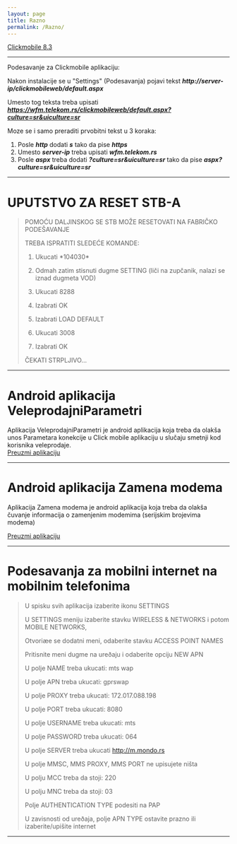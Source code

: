 ```yaml
---
layout: page
title: Razno
permalink: /Razno/
---
```



[Clickmobile 8.3](https://boleco.github.io/klikwfm/)


***

Podesavanje za Clickmobile aplikaciju:

Nakon instalacije se u "Settings" (Podesavanja) pojavi tekst **_http://server-ip/clickmobileweb/default.aspx_**

Umesto tog teksta treba upisati **_https://wfm.telekom.rs/clickmobileweb/default.aspx?culture=sr&uiculture=sr_**

Moze se i samo preraditi prvobitni tekst u 3 koraka:

1. Posle **_http_** dodati **_s_** tako da pise **_https_**
2. Umesto **_server-ip_** treba upisati **_wfm.telekom.rs_**
3. Posle **_aspx_** treba dodati **_?culture=sr&uiculture=sr_** tako da pise **_aspx?culture=sr&uiculture=sr_**


***


# UPUTSTVO ZA RESET STB-A
>
>POMOĆU DALJINSKOG SE STB MOŽE RESETOVATI NA FABRIČKO PODEŠAVANJE
>
>
>
>TREBA ISPRATITI SLEDEĆE KOMANDE:
>
>1. Ukucati \*104030\*
>
>2. Odmah zatim stisnuti dugme SETTING (liči na zupčanik, nalazi se iznad dugmeta VOD)
>
>3. Ukucati 8288
>
>4. Izabrati OK
>
>5. Izabrati LOAD DEFAULT
>
>6. Ukucati 3008
>
>7. Izabrati OK
>
>
>
>ČEKATI STRPLJIVO...

***
  
# Android aplikacija VeleprodajniParametri
  
Aplikacija VeleprodajniParametri je android aplikacija koja treba da olakša unos Parametara konekcije u Click mobile aplikaciju u slučaju smetnji kod korisnika veleprodaje.  
[Preuzmi aplikaciju](https://github.com/boleco/VeleprodajniParametri.git)

***
 
# Android aplikacija Zamena modema
  
Aplikacija Zamena modema je android aplikacija koja treba da olakša čuvanje informacija o zamenjenim modemima (serijskim brojevima modema)
 
[Preuzmi aplikaciju](https://github.com/boleco/Zamena_modema/blob/master/Zamena_modema.apk)

***
# Podesavanja za mobilni internet na mobilnim telefonima


>	U spisku svih aplikacija izaberite ikonu SETTINGS
>
>	U SETTINGS meniju izaberite stavku WIRELESS & NETWORKS i potom MOBILE NETWORKS,
>
>	Otvoriæe se dodatni meni, odaberite stavku ACCESS POINT NAMES
>
>	Pritisnite meni dugme na ureðaju i odaberite opciju NEW APN
>
>	U polje NAME treba ukucati: mts wap
>
>	U polje APN treba ukucati: gprswap
>
>	U polje PROXY treba ukucati: 172.017.088.198
>
>	U polje PORT treba ukucati: 8080
>
>	U polje USERNAME treba ukucati: mts
>
>	U polje PASSWORD treba ukucati: 064
>
>	U polje SERVER treba ukucati http://m.mondo.rs
>
>	U polje MMSC, MMS PROXY, MMS PORT ne upisujete ništa
>
>	U polju MCC treba da stoji: 220
>
>	U polju MNC treba da stoji: 03
>
>	Polje AUTHENTICATION TYPE podesiti na PAP
>
>	U zavisnosti od ureðaja, polje APN TYPE ostavite prazno ili izaberite/upišite internet

***